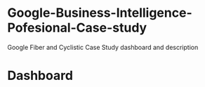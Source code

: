 # Google-Business-Intelligence-Pofesional-Case-study
Google Fiber and Cyclistic Case Study dashboard and description 
# Dashboard
